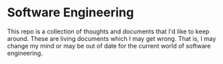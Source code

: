 # Software Engineering
This repo is a collection of thoughts and documents that I'd like to keep around.  These are living documents which I may get wrong.  That is, I may change my mind or may be out of date for the current world of software engineering.
